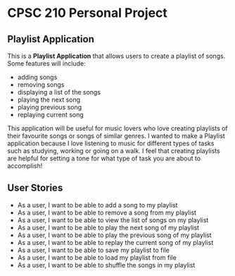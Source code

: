 # CPSC 210 Personal Project

## Playlist Application

This is a **Playlist Application** that allows users to create a playlist of songs. 
Some features will include:
 - adding songs
 - removing songs
 - displaying a list of the songs
 - playing the next song
 - playing previous song
 - replaying current song
 
This application will be useful for music lovers who love creating playlists of their favourite songs or songs of 
similar genres.
I wanted to make a Playlist application because I love listening to music for different types of tasks such as studying,
working or going on a walk. I feel that creating playlists are helpful for setting a tone for what type of task you are
about to accomplish!

## User Stories
- As a user, I want to be able to add a song to my playlist
- As a user, I want to be able to remove a song from my playlist
- As a user, I want to be able to view the list of songs on my playlist
- As a user, I want to be able to play the next song of my playlist
- As a user, I want to be able to play the previous song of my playlist
- As a user, I want to be able to replay the current song of my playlist
- As a user, I want to be able to save my playlist to file
- As a user, I want to be able to load my playlist from file
- As a user, I want to be able to shuffle the songs in my playlist